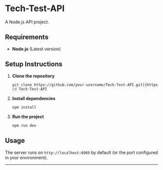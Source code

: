 
# Tech-Test-API

A Node.js API project.

## Requirements

- **Node.js** (Latest version)

## Setup Instructions

1. **Clone the repository**  
   ```bash
   git clone https://github.com/your-username/Tech-Test-API.git](https://github.com/sdsapnar/Tech-Test-API/new/main
   cd Tech-Test-API
   ```

2. **Install dependencies**  
   ```bash
   npm install
   ```

3. **Run the project**  
   ```bash
   npm run dev
   ```

## Usage

The server runs on `http://localhost:6969` by default (or the port configured in your environment).

---
